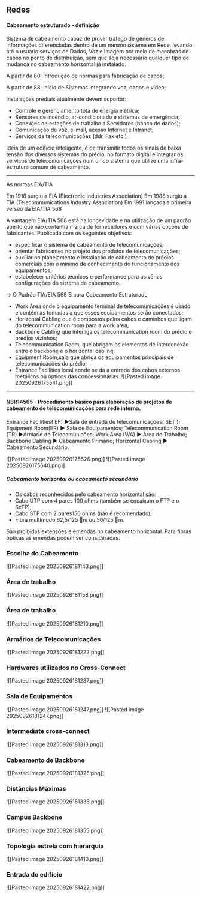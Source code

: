 
## Redes

#### Cabeamento estruturado - definição

Sistema de cabeamento capaz de prover tráfego de gêneros de informações diferenciadas dentro de um mesmo sistema em Rede, levando até o usuário serviços de Dados, Voz e Imagem por meio de manobras de cabos no ponto de distribuição, sem que seja necessário qualquer tipo de mudança no cabeamento horizontal já instalado.

A partir de 80: Introdução de normas para fabricação de cabos;

A partir de 88: Início de Sistemas integrando voz, dados e vídeo;

Instalações prediais atualmente devem suportar:
- Controle e gerenciamento tota de energia elétrica;
- Sensores de incêndio, ar-condicionado e sistemas de emergência;
- Conexões de estações de trabalho a Servidores (banco de dados);
- Comunicação de voz, e-mail, acesso Internet e Intranet; 
- Serviços de telecomunicações (ddr, Fax etc.) .

Idéia de um edifício inteligente, é de transmitir todos os sinais de
baixa tensão dos diversos sistemas do prédio, no formato digital e
integrar os serviços de telecomunicações num único sistema que utilize uma infra-estrutura comum de cabeamento.


--- 
As normas EIA/TIA  

Em 1918 surgiu a EIA (Electronic Industries Association)
Em 1988 surgiu a TIA (Telecommunications Industry Association)
Em 1991 lançada a primeira versão da EIA/TIA 568 

A vantagem EIA/TIA 568 está na longevidade e na utilização de um
padrão aberto que não contenha marca de fornecedores e com várias 
opções de fabricantes. Publicada com os seguintes objetivos:

 - especificar o sistema de cabeamento de telecomunicações;
 - orientar fabricantes no projeto dos produtos de telecomunicações;
 - auxiliar no planejamento e instalação de cabeamento de prédios comerciais com o mínimo de conhecimento do funcionamento dos equipamentos;
 - estabelecer critérios técnicos e performance para as várias configurações do sistema de cabeamento. 

-> O Padrão TIA/EIA 568 B para Cabeamento Estruturado 
-  Work Área  onde o equipamento terminal de telecomunicações é usado e contém as tomadas a que esses equipamentos serão conectados;
-  Horizontal Cabling que é compostos pelos cabos e caminhos que ligam do telecommunication room para a   work area;
-  Backbone Cabling que interliga os telecommunication room do prédio e prédios vizinhos;
- Telecommunication Room, que abrigam os elementos de interconexão entre o backbone e o horizontal cabling;
-  Equipment Room;sala que abriga os equipamentos principais de telecomunicações do prédio;
-  Entrance Facilities local aonde se da  a entrada dos cabos externos metálicos ou ópticos das concessionárias.
![[Pasted image 20250926175541.png]]

---

#### NBR14565 - Procedimento básico para elaboração de projetos de cabeamento de telecomunicações para rede interna.

Entrance Facilities( EF) ►Sala de entrada de telecomunicações( SET );
Equipment Room(ER) ► Sala de Equipamentos;
Telecommunication Room (TR) ►Armário de Telecomunicões;
Work Area (WA) ► Área de Trabalho;
Backbone Cabling ► Cabeamento  Primário;
Horizontal Cabling ► Cabeamento Secundário.

![[Pasted image 20250926175626.png]]
![[Pasted image 20250926175640.png]]


##### Cabeamento horizontal ou cabeamento secundário 

- Os cabos reconhecidos pelo cabeamento horizontal são: 
- Cabo UTP com 4 pares 100 ohms (também se encaixam  o FTP e o ScTP);
- Cabo STP  com 2 pares150 ohms (não é recomendado);
- Fibra multimodo  62,5/125 m ou 50/125 m.

São proibidas extensões e emendas no cabeamento horizontal. Para fibras ópticas as emendas podem ser consideradas.

### Escolha do Cabeamento 
![[Pasted image 20250926181143.png]]

### Área de trabalho 

![[Pasted image 20250926181158.png]]

### Área de trabalho 

![[Pasted image 20250926181210.png]]

### Armários de Telecomunicações

![[Pasted image 20250926181222.png]]

### Hardwares utilizados no Cross-Connect

![[Pasted image 20250926181237.png]]

### Sala de Equipamentos
![[Pasted image 20250926181247.png]]
![[Pasted image 20250926181247.png]]

### Intermediate cross-connect 

![[Pasted image 20250926181313.png]]

### Cabeamento de Backbone 
![[Pasted image 20250926181325.png]]

### Distâncias Máximas
![[Pasted image 20250926181338.png]]

### Campus Backbone 

![[Pasted image 20250926181355.png]]

### Topologia estrela com hierarquia

![[Pasted image 20250926181410.png]]

### Entrada do edifício 

![[Pasted image 20250926181422.png]]